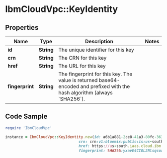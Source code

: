 # IbmCloudVpc::KeyIdentity

## Properties

Name | Type | Description | Notes
------------ | ------------- | ------------- | -------------
**id** | **String** | The unique identifier for this key | 
**crn** | **String** | The CRN for this key | 
**href** | **String** | The URL for this key | 
**fingerprint** | **String** | The fingerprint for this key.  The value is returned base64-encoded and prefixed with the hash algorithm (always &#x60;SHA256&#x60;). | 

## Code Sample

```ruby
require 'IbmCloudVpc'

instance = IbmCloudVpc::KeyIdentity.new(id: a6b1a881-2ce8-41a3-80fc-36316a73f803,
                                 crn: crn:v1:bluemix:public:is:us-south:a/123456::key:a6b1a881-2ce8-41a3-80fc-36316a73f803,
                                 href: https://us-south.iaas.cloud.ibm.com/v1/keys/a6b1a881-2ce8-41a3-80fc-36316a73f803,
                                 fingerprint: SHA256:yxavE4CIOL2NlsqcurRO3xGjkP6m/0mp8ugojH5yxlY)
```


